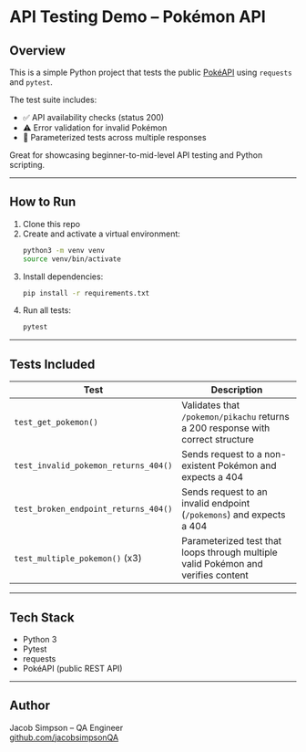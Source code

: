 # API Testing Demo – Pokémon API

## Overview
This is a simple Python project that tests the public [PokéAPI](https://pokeapi.co/) using `requests` and `pytest`.

The test suite includes:

- ✅ API availability checks (status 200)
- ⚠️ Error validation for invalid Pokémon
- 🔁 Parameterized tests across multiple responses

Great for showcasing beginner-to-mid-level API testing and Python scripting.

---

## How to Run

1. Clone this repo  
2. Create and activate a virtual environment:
   ```bash
   python3 -m venv venv
   source venv/bin/activate
   ```
3. Install dependencies:
   ```bash
   pip install -r requirements.txt
   ```
4. Run all tests:
   ```bash
   pytest
   ```

---

## Tests Included

| Test | Description |
|------|-------------|
| `test_get_pokemon()` | Validates that `/pokemon/pikachu` returns a 200 response with correct structure |
| `test_invalid_pokemon_returns_404()` | Sends request to a non-existent Pokémon and expects a 404 |
| `test_broken_endpoint_returns_404()` | Sends request to an invalid endpoint (`/pokemons`) and expects a 404 |
| `test_multiple_pokemon()` (x3) | Parameterized test that loops through multiple valid Pokémon and verifies content |

---

## Tech Stack

- Python 3  
- Pytest  
- requests  
- PokéAPI (public REST API)

---

## Author

Jacob Simpson – QA Engineer  
[github.com/jacobsimpsonQA](https://github.com/jacobsimpsonQA)
